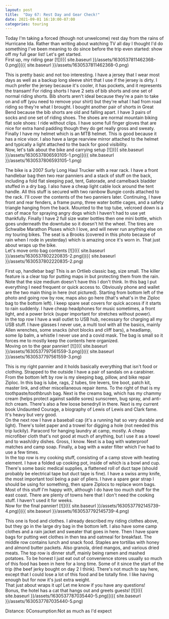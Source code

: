 ```yaml
---
layout: post
title:  "Day 67: Rest Day and Gear Check!"
date: 2021-09-01 16:10:00-07:00
categories: touring
---
```

Today I'm taking a forced (though not unwelcome) rest day from the rains of Hurricane Ida. Rather than writing about watching TV all day I thought I'd do something I've been meaning to do since before the trip even started: show off my full gear list! Let's get started.  
First up, my riding gear
[![]({{ site.baseurl }}/assets/1630537811462368-0.png)]({{ site.baseurl }}/assets/1630537811462368-0.png)
  
This is pretty basic and not too interesting. I have a jersey that I wear most days as well as a backup long sleeve shirt that I use if the jersey is dirty. I much prefer the jersey because it's cooler, it has pockets, and it represents the transam! For riding shorts I have 2 sets of bib shorts and one set of normal riding shorts. Bib shorts aren't ideal because they're a pain to take on and off (you need to remove your shirt) but they're what I had from road riding so they're what I brought. I bought another pair of shorts in Great Bend because the bib shorts are old and falling apart. I have 3 pairs of socks and one set of riding shoes. The shoes are normal mountain biking flat sole shoes: I ride without clips. I have some full finger gloves that are nice for extra hand padding though they do get really gross and sweaty. Finally I have my helmet which is an MTB helmet. This is good because it has a nice visor. I also have a large rearview mirror attached to the helmet and typically a light attached to the back for good visibility.  
Now, let's talk about the bike and carrying setup
[![]({{ site.baseurl }}/assets/1630537806593105-1.png)]({{ site.baseurl }}/assets/1630537806593105-1.png)
  
The bike is a 2007 Surly Long Haul Trucker with a rear rack. I have a front handlebar bag then two rear panniers and a stack of stuff on the back, including a fold flat sleeping pad, tent, Gatorade, and camelback bladder stuffed in a dry bag. I also have a cheap light cable lock around the tent handle. All this stuff is secured with two rainbow Bungie cords attached to the rack. I'll cover the contents of the two panniers later. Continuing, I have front and rear fenders, a frame pump, three water bottle cages, and a safety triangle hanging from the back. Mounted to the top tube, velcroed down is a can of mace for spraying angry dogs which I haven't had to use yet thankfully. Finally I have 2 full size water bottles then one mini bottle, which goes underneath the downtube so it doesn't hit the wheel. The tires are Schwalbe Marathon Pluses which I love, and will never run anything else on my touring bikes. The seat is a Brooks (covered in this photo because of rain when I rode in yesterday) which is amazing once it's worn in. That just about wraps up the bike.   
Let's move onto bag contents
[![]({{ site.baseurl }}/assets/1630537802220835-2.png)]({{ site.baseurl }}/assets/1630537802220835-2.png)
  
First up, handlebar bag! This is an Ortlieb classic bag, size small. The killer feature is a clear top for putting maps in but protecting them from the rain. Note that the size medium doesn't have this I don't think. In this bag I put everything I need frequent or quick access to. Obviously phone and wallet are the two main thing in here (not pictured). Starting from bottom left of the photo and going row by row, maps also go here (that's what's in the Ziploc bag to the bottom left). I keep spare seat covers for quick access if it starts to rain suddenly. I have cheap headphones for music sometimes, a front light, and a power brick (super important for stretches without power).  
In the top row I have a wall outlet to USB hub, necessary for charging all my USB stuff. I have glasses I never use, a multi tool with all the basics, mainly Allen wrenches, some snacks (shot blocks and cliff bars), a headlamp, some lip balm, a whistle I never use and a covid mask. The bag is small so it forces me to mostly keep the contents here organized.   
Moving on to the gear pannier!
[![]({{ site.baseurl }}/assets/1630537797561559-3.png)]({{ site.baseurl }}/assets/1630537797561559-3.png)
  
This is my right pannier and it holds basically everything that isn't food or clothing. Strapped to the outside I have a pair of sandals on a carabiner. From the bottom left by row is my sleeping bag, pillow, and bike repair Ziploc. In this bag is lube, rags, 2 tubes, tire levers, tire boot, patch kit, master link, and other miscellaneous repair items. To the right of that is my toothpaste/toothbrush bag. Next is the creams bag, which has my chammy cream (helps protect against saddle sores) sunscreen, bug spray, and anti-itch cream. There's also a few loose benedryll in there. Next is my current book Undaunted Courage, a biography of Lewis of Lewis and Clark fame. It's heavy but very good.  
On the next row I have a baseball cap (it's a running hat so very durable and light). There's toilet paper and a trowel for digging a hole (not needed this trip luckily). Paracord for hanging laundry at camp, mostly. A cheap microfiber cloth that's not good at much of anything, but I use it as a towel and to wash/dry dishes. Gross, I know. Next is a bag with waterproof matches and camp soap. Finally, a bag with a water filter which I've had to use a few times.   
In the top row is my cooking stuff, consisting of a camp stove with heating element. I have a folded up cooking pot, inside of which is a bowl and cup. There's some basic medical supplies, a flattened roll of duct tape (should probably be electrical tape but duct tape is fine). I have a swiss army knife, the most important tool being a pair of pliers. I have a spare gear strap I should be using for something, then spare Ziplocs to replace worn bags. Most of this stuff I'm happy with, although I do have too much stuff for the east coast. There are plenty of towns here that I don't need the cooking stuff. I haven't used it for weeks.   
Now for the final pannier!
[![]({{ site.baseurl }}/assets/1630537792145739-4.png)]({{ site.baseurl }}/assets/1630537792145739-4.png)
  
This one is food and clothes. I already described my riding clothes above, but they go in the large dry bag in the bottom left. I also have some camp clothes and a rain jacket and sweater that goes in here. Then I have spare bags for putting wet clothes in then tea and oatmeal for breakfast. The middle row contains lunch and snack food. Staples are tortillas with honey and almond butter packets. Also granola, dried mangos, and various dried meats. The top row is dinner stuff, mainly being ramen and mashed potatoes. To be honest I just eat out of convenience stores usually so much of this food has been in here for a long time. Some of it since the start of the trip (the beef jerky bought on day 2 I think). There's not much to say here, except that I could lose a lot of this food and be totally fine. I like having enough but for now it's just extra weight.   
That just about wraps it up! Let me know if you have any questions!  
Bonus, the hotel has a cat that hangs out and greets guests!
[![]({{ site.baseurl }}/assets/1630537787035440-5.png)]({{ site.baseurl }}/assets/1630537787035440-5.png)
  
Distance: 0Consumption:Not as much as I'd expect
